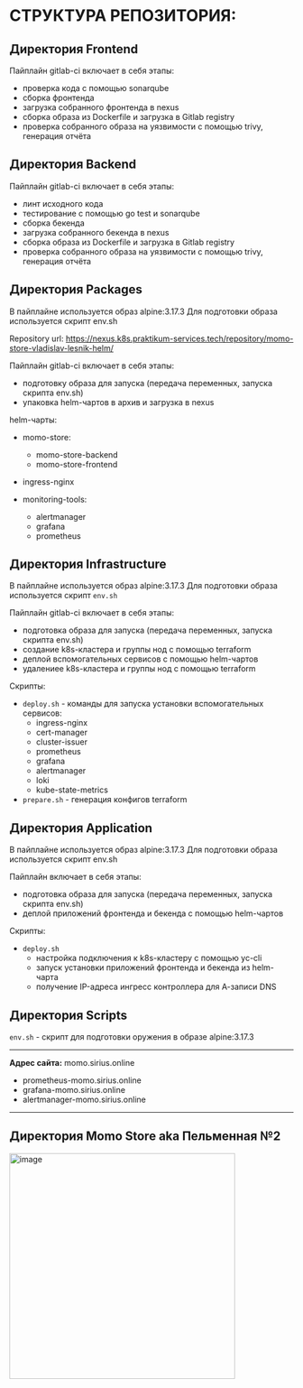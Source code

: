 # СТРУКТУРА РЕПОЗИТОРИЯ:

## Директория Frontend

Пайплайн gitlab-ci включает в себя этапы:
  - проверка кода с помощью sonarqube
  - сборка фронтенда
  - загрузка собранного фронтенда в nexus
  - сборка образа из Dockerfile и загрузка в Gitlab registry
  - проверка собранного образа на уязвимости с помощью trivy, генерация отчёта

## Директория Backend

Пайплайн gitlab-ci включает в себя этапы:
  - линт исходного кода
  - тестирование с помощью go test и sonarqube
  - сборка бекенда
  - загрузка собранного бекенда в nexus
  - сборка образа из Dockerfile и загрузка в Gitlab registry
  - проверка собранного образа на уязвимости с помощью trivy, генерация отчёта

## Директория Packages

В пайплайне используется образ alpine:3.17.3
Для подготовки образа используется скрипт env.sh

Repository url: https://nexus.k8s.praktikum-services.tech/repository/momo-store-vladislav-lesnik-helm/

Пайплайн gitlab-ci включает в себя этапы:
  - подготовку образа для запуска (передача переменных, запуска скрипта env.sh)
  - упаковка helm-чартов в архив и загрузка в nexus

helm-чарты:

- momo-store:
  - momo-store-backend
  - momo-store-frontend

- ingress-nginx

- monitoring-tools:
  - alertmanager
  - grafana
  - prometheus

## Директория Infrastructure

В пайплайне используется образ alpine:3.17.3
Для подготовки образа используется скрипт `env.sh`

Пайплайн gitlab-ci включает в себя этапы:
  - подготовка образа для запуска (передача переменных, запуска скрипта env.sh)
  - создание k8s-кластера и группы нод с помощью terraform
  - деплой вспомогательных сервисов с помощью helm-чартов
  - удалениее k8s-кластера и группы нод с помощью terraform

Скрипты:
  - `deploy.sh` - команды для запуска установки вспомогательных сервисов:
    - ingress-nginx
    - cert-manager
    - cluster-issuer
    - prometheus
    - grafana
    - alertmanager
    - loki
    - kube-state-metrics
  - `prepare.sh` - генерация конфигов terraform

## Директория Application

В пайплайне используется образ alpine:3.17.3
Для подготовки образа используется скрипт env.sh

Пайплайн включает в себя этапы:
  - подготовка образа для запуска (передача переменных, запуска скрипта env.sh)
  - деплой приложений фронтенда и бекенда с помощью helm-чартов

Скрипты:
  - `deploy.sh`
    - настройка подключения к k8s-кластеру с помощью yc-cli
    - запуск установки приложений фронтенда и бекенда из helm-чарта
    - получение IP-адреса ингресс контроллера для А-записи DNS

## Директория Scripts

`env.sh` - скрипт для подготовки оружения в образе alpine:3.17.3

---

**Адрес сайта:** momo.sirius.online

- prometheus-momo.sirius.online
- grafana-momo.sirius.online
- alertmanager-momo.sirius.online

---

## Директория Momo Store aka Пельменная №2

<img width="400" alt="image" src="https://user-images.githubusercontent.com/9394918/167876466-2c530828-d658-4efe-9064-825626cc6db5.png">
